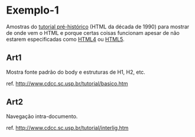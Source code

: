 # Exemplo-1

Amostras do [tutorial pré-histórico](http://www.cdcc.sc.usp.br/tutorial/index.htm) (HTML da década de 1990) para mostrar de onde vem o HTML e porque certas coisas funcionam apesar de não estarem especificadas como [HTML4](https://www.w3.org/TR/html401/) ou  [HTML5](https://www.w3.org/TR/html/).


## Art1

Mostra fonte padrão do body e estruturas de H1, H2, etc.

ref. http://www.cdcc.sc.usp.br/tutorial/basico.htm

## Art2 
Navegação intra-documento.

ref. http://www.cdcc.sc.usp.br/tutorial/interlig.htm
